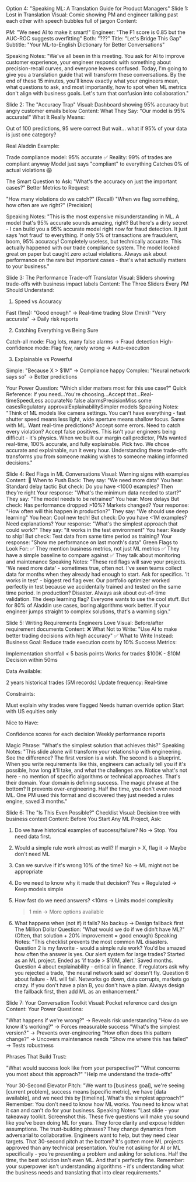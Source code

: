 Option 4: "Speaking ML: A Translation Guide for Product Managers"
Slide 1: Lost in Translation
Visual: Comic showing PM and engineer talking past each other with speech bubbles full of jargon
Content:

PM: "We need AI to make it smart!"
Engineer: "The F1 score is 0.85 but the AUC-ROC suggests overfitting"
Both: "???"
Title: "Let's Bridge This Gap"
Subtitle: "Your ML-to-English Dictionary for Better Conversations"

Speaking Notes:
"We've all been in this meeting. You ask for AI to improve customer experience, your engineer responds with something about precision-recall curves, and everyone leaves confused. Today, I'm going to give you a translation guide that will transform these conversations. By the end of these 15 minutes, you'll know exactly what your engineers mean, what questions to ask, and most importantly, how to spot when ML metrics don't align with business goals. Let's turn that confusion into collaboration."

Slide 2: The "Accuracy Trap"
Visual: Dashboard showing 95% accuracy but angry customer emails below
Content:
What They Say: "Our model is 95% accurate!"
What It Really Means:

Out of 100 predictions, 95 were correct
But wait... what if 95% of your data is just one category?

Real Aladdin Example:

Trade compliance model: 95% accurate ✅
Reality: 99% of trades are compliant anyway
Model just says "compliant" to everything
Catches 0% of actual violations 😱

The Smart Question to Ask:
"What's the accuracy on just the important cases?"
Better Metrics to Request:

"How many violations do we catch?" (Recall)
"When we flag something, how often are we right?" (Precision)

Speaking Notes:
"This is the most expensive misunderstanding in ML. A model that's 95% accurate sounds amazing, right? But here's a dirty secret - I can build you a 95% accurate model right now for fraud detection. It just says 'not fraud' to everything. If only 5% of transactions are fraudulent, boom, 95% accuracy! Completely useless, but technically accurate. This actually happened with our trade compliance system. The model looked great on paper but caught zero actual violations. Always ask about performance on the rare but important cases - that's what actually matters to your business."

Slide 3: The Performance Trade-off Translator
Visual: Sliders showing trade-offs with business impact labels
Content:
The Three Sliders Every PM Should Understand:
1. Speed vs Accuracy

Fast (1ms): "Good enough" → Real-time trading
Slow (1min): "Very accurate" → Daily risk reports

2. Catching Everything vs Being Sure

Catch-all mode: Flag lots, many false alarms → Fraud detection
High-confidence mode: Flag few, rarely wrong → Auto-execution

3. Explainable vs Powerful

Simple: "Because X > $1M" → Compliance happy
Complex: "Neural network says so" → Better predictions

Your Power Question:
"Which slider matters most for this use case?"
Quick Reference:
If you need...You're choosing...Accept that...Real-timeSpeedLess accurateNo false alarmsPrecisionMiss some casesRegulatory approvalExplainabilitySimpler models
Speaking Notes:
"Think of ML models like camera settings. You can't have everything - fast shutter speed means less light, wide aperture means shallow focus. Same with ML. Want real-time predictions? Accept some errors. Need to catch every violation? Accept false positives. This isn't your engineers being difficult - it's physics. When we built our margin call predictor, PMs wanted real-time, 100% accurate, and fully explainable. Pick two. We chose accurate and explainable, run it every hour. Understanding these trade-offs transforms you from someone making wishes to someone making informed decisions."

Slide 4: Red Flags in ML Conversations
Visual: Warning signs with examples
Content:
🚩 When to Push Back:
They say: "We need more data"
You hear: Standard delay tactic
But check: Do you have <1000 examples? Then they're right
Your response: "What's the minimum data needed to start?"
They say: "The model needs to be retrained"
You hear: More delays
But check: Has performance dropped >10%? Markets changed?
Your response: "How often will this happen in production?"
They say: "We should use deep learning"
You hear: Cool new tech!
But check: Do you have <1M examples? Need explanations?
Your response: "What's the simplest approach that could work?"
They say: "It works in the test environment"
You hear: Ready to ship!
But check: Test data from same time period as training?
Your response: "Show me performance on last month's data"
Green Flags to Look For:
✅ They mention business metrics, not just ML metrics
✅ They have a simple baseline to compare against
✅ They talk about monitoring and maintenance
Speaking Notes:
"These red flags will save your projects. 'We need more data' - sometimes true, often not. I've seen teams collect data for months when they already had enough to start. Ask for specifics. 'It works in test' - biggest red flag ever. Our portfolio optimizer worked perfectly in test because we accidentally trained and tested on the same time period. In production? Disaster. Always ask about out-of-time validation. The deep learning flag? Everyone wants to use the cool stuff. But for 80% of Aladdin use cases, boring algorithms work better. If your engineer jumps straight to complex solutions, that's a warning sign."

Slide 5: Writing Requirements Engineers Love
Visual: Before/after requirement documents
Content:
❌ What Not to Write:
"Use AI to make better trading decisions with high accuracy"
✅ What to Write Instead:
Business Goal: Reduce trade execution costs by 10%
Success Metrics:

Implementation shortfall < 5 basis points
Works for trades $100K - $10M
Decision within 50ms

Data Available:

2 years historical trades (5M records)
Update frequency: Real-time

Constraints:

Must explain why trades were flagged
Needs human override option
Start with US equities only

Nice to Have:

Confidence scores for each decision
Weekly performance reports

Magic Phrase: "What's the simplest solution that achieves this?"
Speaking Notes:
"This slide alone will transform your relationship with engineering. See the difference? The first version is a wish. The second is a blueprint. When you write requirements like this, engineers can actually tell you if it's possible, how long it'll take, and what the challenges are. Notice what's not here - no mention of specific algorithms or technical approaches. That's their domain. Your domain is defining success. The magic phrase at the bottom? It prevents over-engineering. Half the time, you don't even need ML. One PM used this format and discovered they just needed a rules engine, saved 3 months."

Slide 6: The "Is This Even Possible?" Checklist
Visual: Decision tree with business context
Content:
Before You Start Any ML Project, Ask:
1. Do we have historical examples of success/failure?
   No → Stop. You need data first.
   
2. Would a simple rule work almost as well?
   If margin > X, flag it → Maybe don't need ML
   
3. Can we survive if it's wrong 10% of the time?
   No → ML might not be appropriate
   
4. Do we need to know why it made that decision?
   Yes + Regulated → Keep models simple
   
5. How fast do we need answers?
   <10ms → Limits model complexity
   >1 min → More options available
   
6. What happens when (not if) it fails?
   No backup → Design fallback first
The Million Dollar Question:
"What would we do if we didn't have ML?"
(Often, that solution + 20% improvement = good enough)
Speaking Notes:
"This checklist prevents the most common ML disasters. Question 2 is my favorite - would a simple rule work? You'd be amazed how often the answer is yes. Our alert system for large trades? Started as an ML project. Ended as 'if trade > $10M, alert.' Saved months. Question 4 about explainability - critical in finance. If regulators ask why you rejected a trade, 'the neural network said so' doesn't fly. Question 6 about failure - ML will fail. Networks go down, data corrupts, markets go crazy. If you don't have a plan B, you don't have a plan. Always design the fallback first, then add ML as an enhancement."

Slide 7: Your Conversation Toolkit
Visual: Pocket reference card design
Content:
Your Power Questions:

"What happens if we're wrong?" → Reveals risk understanding
"How do we know it's working?" → Forces measurable success
"What's the simplest version?" → Prevents over-engineering
"How often does this pattern change?" → Uncovers maintenance needs
"Show me where this has failed" → Tests robustness

Phrases That Build Trust:

"What would success look like from your perspective?"
"What concerns you most about this approach?"
"Help me understand the trade-offs"

Your 30-Second Elevator Pitch:
"We want to [business goal], we're seeing [current problem], success means [specific metric], we have [data available], and we need this by [timeline]. What's the simplest approach?"
Remember: You don't need to know how ML works. You need to know what it can and can't do for your business.
Speaking Notes:
"Last slide - your takeaway toolkit. Screenshot this. These five questions will make you sound like you've been doing ML for years. They force clarity and expose hidden assumptions. The trust-building phrases? They change dynamics from adversarial to collaborative. Engineers want to help, but they need clear targets. That 30-second pitch at the bottom? It's gotten more ML projects approved than any technical presentation. You're not asking for AI or ML specifically - you're presenting a problem and asking for solutions. Half the time, the best solution isn't even ML. And that's perfectly fine. Remember: your superpower isn't understanding algorithms - it's understanding what the business needs and translating that into clear requirements."

